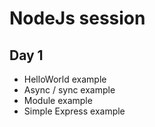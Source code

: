 # NodeJs session

## Day 1
  - HelloWorld example
  - Async / sync example
  - Module example
  - Simple Express example
